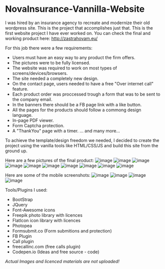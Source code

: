 # NovaInsurance-Vannilla-Website
I was hired by an insurance agency to recreate and modernize their old wordpress site. This is the project that accomplishes just that.
This is the first website project I have ever worked on. You can check the final and working product here: http://zastrahovam.eu/

For this job there were a few requirements:
- Users must have an easy way to any product the firm offers.
- The pictures were to be fully licensed.
- The website was required to work on most types of screens/devices/browsers.
- The site needed a completely new design.
- On the contact page, users needed to have a free "Over internet call" feature.
- Each product order was proccessed trough a form that was to be sent to the company email.
- In the banners there should be a FB page link with a like button.
- All the pages for the products should follow a commong design language.
- In-page PDF viewer.
- Form Captcha protection.
- A "ThankYou" page with a timer.
... and many more...

To achieve the template/design freedom we needed, I decided to create the project using the vanilla tools like HTML/CSS/JS and build this site from the ground up.

Here are a few pictures of the final product:
![image](https://user-images.githubusercontent.com/72268734/209375479-0e9064ef-aa31-4b2b-abc7-26010f63f3fd.png)
![image](https://user-images.githubusercontent.com/72268734/209375535-cc491e68-7124-4a97-8b23-a877ac6fa899.png)
![image](https://user-images.githubusercontent.com/72268734/209375556-c650004c-b97c-4c16-9a14-3e3a2a974588.png)
![image](https://user-images.githubusercontent.com/72268734/209375578-11bdf999-b939-453c-a6c5-38180337d064.png)
![image](https://user-images.githubusercontent.com/72268734/209375601-72908c0f-8105-44ac-bfc9-f0b914dccaa7.png)
![image](https://user-images.githubusercontent.com/72268734/209375625-bc90db54-feae-47c7-b47b-e31922d27c55.png)
![image](https://user-images.githubusercontent.com/72268734/209375642-d26aebd3-5ea9-49d7-a597-485a898a5483.png)
![image](https://user-images.githubusercontent.com/72268734/209375658-b4f3fb2e-eb99-4eb0-9ea2-ea11f8b8dca8.png)
![image](https://user-images.githubusercontent.com/72268734/209375897-f2db984b-45b4-4136-b1f3-387d6e305fc3.png)
![image](https://user-images.githubusercontent.com/72268734/209375932-27c53f5c-3554-42fd-8e63-38f455d91b67.png)


Here are some of the mobile screenshots:
![image](https://user-images.githubusercontent.com/72268734/209375995-c0a4c2da-f174-4ab1-8590-7a5d1db34c34.png)
![image](https://user-images.githubusercontent.com/72268734/209376018-994fdf6a-9d7e-4aad-8856-a79c9b778958.png)
![image](https://user-images.githubusercontent.com/72268734/209376053-184293a2-daea-43bc-bfd3-f2843128f7b5.png)
![image](https://user-images.githubusercontent.com/72268734/209376100-d8f89f05-ac00-4f73-8454-ea9a5191be37.png)


Tools/Plugins I used:
- BootStrap
- JQuery
- Font-Awesome icons
- Freepik photo library with licences
- FlatIcon icon library with licences
- Photopea
- Formsubmit.co (Form submitions and protection)
- FB Plugin
- Call plugin
- freecallinc.com (free calls plugin)
- Codepen.io (Ideas and free source - code)


*Actual Images and licenced materials are not uploaded!*
